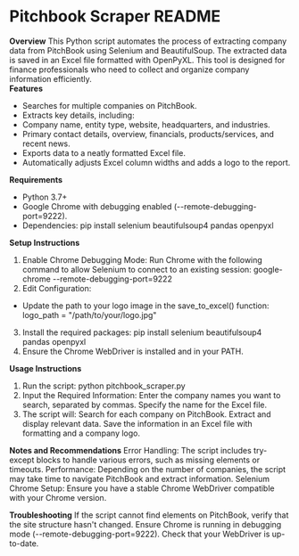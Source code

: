# Pitchbook Scraper README
**Overview**
This Python script automates the process of extracting company data from PitchBook using Selenium and BeautifulSoup. The extracted data is saved in an Excel file formatted with OpenPyXL. This tool is designed for finance professionals who need to collect and organize company information efficiently.    
**Features**
- Searches for multiple companies on PitchBook.
- Extracts key details, including:
- Company name, entity type, website, headquarters, and industries.
- Primary contact details, overview, financials, products/services, and recent news.
- Exports data to a neatly formatted Excel file.
- Automatically adjusts Excel column widths and adds a logo to the report.

**Requirements**
- Python 3.7+
- Google Chrome with debugging enabled (--remote-debugging-port=9222).
- Dependencies:
pip install selenium beautifulsoup4 pandas openpyxl

**Setup Instructions**
1. Enable Chrome Debugging Mode: Run Chrome with the following command to allow Selenium to connect to an existing session:
google-chrome --remote-debugging-port=9222
2. Edit Configuration:
- Update the path to your logo image in the save_to_excel() function:
logo_path = "/path/to/your/logo.jpg"
3. Install the required packages:
pip install selenium beautifulsoup4 pandas openpyxl
4. Ensure the Chrome WebDriver is installed and in your PATH.

**Usage Instructions**
1. Run the script:
python pitchbook_scraper.py
2. Input the Required Information:
Enter the company names you want to search, separated by commas.
Specify the name for the Excel file.
3. The script will:
Search for each company on PitchBook.
Extract and display relevant data.
Save the information in an Excel file with formatting and a company logo.

**Notes and Recommendations**
Error Handling: The script includes try-except blocks to handle various errors, such as missing elements or timeouts.
Performance: Depending on the number of companies, the script may take time to navigate PitchBook and extract information.
Selenium Chrome Setup: Ensure you have a stable Chrome WebDriver compatible with your Chrome version.  

**Troubleshooting**
If the script cannot find elements on PitchBook, verify that the site structure hasn't changed.
Ensure Chrome is running in debugging mode (--remote-debugging-port=9222).
Check that your WebDriver is up-to-date.  
